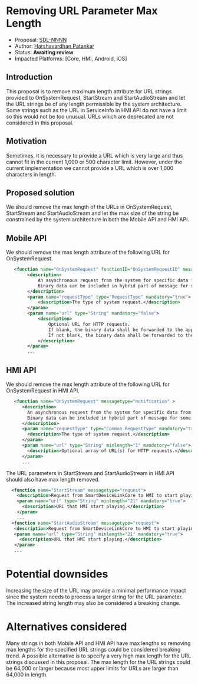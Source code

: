 # Removing URL Parameter Max Length
* Proposal: [SDL-NNNN](NNNN-Removing-URL-Param-Max-Length.md)
* Author: [Harshavardhan Patankar](https://github.com/hypatankar)
* Status: **Awaiting review**
* Impacted Platforms: [Core, HMI, Android, iOS]

## Introduction

This proposal is to remove maximum length attribute for URL strings provided to OnSystemRequest, StartStream and StartAudioStream and let the URL strings be of any length permissible by the system architecture. Some strings such as the URL in ServiceInfo in HMI API do not have a limit so this would not be too unusual. URLs which are deprecated are not considered in this proposal.

## Motivation

Sometimes, it is necessary to provide a URL which is very large and thus cannot fit in the current 1,000 or 500 character limit. However, under the current implementation we cannot provide a URL which is over 1,000 characters in length.

## Proposed solution

We should remove the max length of the URLs in OnSystemRequest, StartStream and StartAudioStream and let the max size of the string be constrained by the system architecture in both the Mobile API and HMI API.

## Mobile API

We should remove the max length attribute of the following URL for OnSystemRequest. 

```xml
   <function name="OnSystemRequest" functionID="OnSystemRequestID" messagetype="notification" >
        <description>
            An asynchronous request from the system for specific data from the device or the cloud or response to a request from the device or cloud
            Binary data can be included in hybrid part of message for some requests (such as Authentication request responses)
        </description>
        <param name="requestType" type="RequestType" mandatory="true">
            <description>The type of system request.</description>
        </param>
        <param name="url" type="String" mandatory="false">
            <description>
                Optional URL for HTTP requests.
                If blank, the binary data shall be forwarded to the app.
                If not blank, the binary data shall be forwarded to the url with a provided timeout in seconds.
            </description>
        </param>
        ...
```   

## HMI API

We should remove the max length attribute of the following URL for OnSystemRequest in HMI API. 

```xml
   <function name="OnSystemRequest" messagetype="notification" >
      <description>
        An asynchronous request from the system for specific data from the device or the cloud or response to a request from the device or cloud
        Binary data can be included in hybrid part of message for some requests (such as Authentication request responses)
      </description>
      <param name="requestType" type="Common.RequestType" mandatory="true">
        <description>The type of system request.</description>
      </param>
      <param name="url" type="String" minlength="1" mandatory="false">
        <description>Optional array of URL(s) for HTTP requests.</description>
      </param>
      ...
```   

The URL parameters in StartStream and StartAudioStream in HMI API should also have max length removed.

```xml
  <function name="StartStream" messagetype="request">
    <description>Request from SmartDeviceLinkCore to HMI to start playing video streaming.</description>
    <param name="url" type="String" minlength="21" mandatory="true">
      <description>URL that HMI start playing.</description>
    </param>
    ...
  <function name="StartAudioStream" messagetype="request">
   <description>Request from SmartDeviceLinkCore to HMI to start playing audio streaming.</description>
   <param name="url" type="String" minlength="21" mandatory="true">
     <description>URL that HMI start playing.</description>
   </param>
   ...
```

# Potential downsides

Increasing the size of the URL may provide a minimal performance impact since the system needs to process a larger string for the URL parameter. The increased string length may also be considered a breaking change.

# Alternatives considered

Many strings in both Mobile API and HMI API have max lengths so removing max lengths for the specified URL strings could be considered breaking trend. A possible alternative is to specify a very high max length for the URL strings discussed in this proposal. The max length for the URL strings could be 64,000 or larger because most upper limits for URLs are larger than 64,000 in length.
